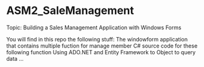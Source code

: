 # ASM2_SaleManagement

Topic: Building a Sales Management Application with Windows Forms

You will find in this repo the following stuff:
The windowform application that contains multiple fuction for manage member
C# source code for these following function
Using ADO.NET and Entity Framework to Object to query data
...


